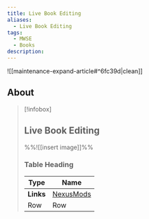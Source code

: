 ```yaml
---
title: Live Book Editing
aliases:
  - Live Book Editing
tags:
  - MWSE
  - Books
description:
---
```


![[maintenance-expand-article#^6fc39d|clean]]

## About

> [!infobox]
> 
> ## Live Book Editing
> 
> %%![[insert image]]%%
> 
> ### Table Heading
> 
> | Type | Name |
> | --- | --- |
> | **Links** | [NexusMods](https://www.nexusmods.com/morrowind/mods/53403) |
> | Row | Row |